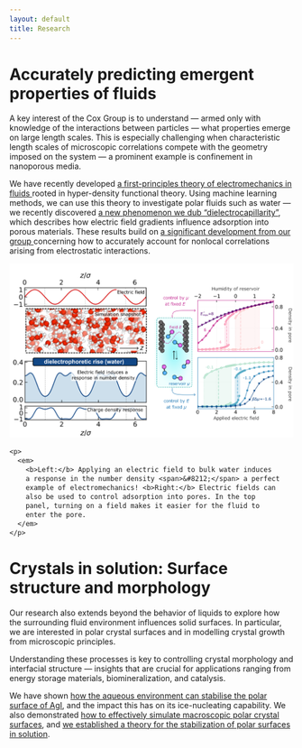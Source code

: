```yaml
---
layout: default
title: Research
---
```


<h1>Accurately predicting emergent properties of fluids</h1>

<div class="homepage-text">

  <p>
    A key interest of the Cox Group is to understand
    <span>&#8212;</span> armed only with knowledge of the
    interactions between particles <span>&#8212;</span> what
    properties emerge on large length scales. This is especially
    challenging when characteristic length scales of microscopic
    correlations compete with the geometry imposed on the system
    <span>&#8212;</span> a prominent example is confinement in
    nanoporous media.
  </p>

  <p>
    We have recently developed
    <a href="https://iopscience.iop.org/article/10.1088/1361-648X/ade7e7/pdf"
       target="_blank" rel="noopener noreferrer">
      a first-principles theory of electromechanics in fluids
    </a>
    rooted in hyper-density functional theory. Using machine learning
    methods, we can use this theory to investigate polar fluids such
    as water <span>&#8212;</span> we recently discovered
    <a href="https://arxiv.org/abs/2503.09855"
       target="_blank" rel="noopener noreferrer">
      a new phenomenon we dub “dielectrocapillarity”</a>,
    which describes how electric field gradients influence adsorption
    into porous materials. These results build on
    <a href="https://journals.aps.org/prl/pdf/10.1103/PhysRevLett.134.148001"
       target="_blank" rel="noopener noreferrer">
      a significant development from our group
    </a>
    concerning how to accurately account for nonlocal correlations
    arising from electrostatic interactions.
  </p>

  <div class="figure-center">
    <img src="/research/research1.png" alt="Demonstration of recent research">

    <p>
      <em>
        <b>Left:</b> Applying an electric field to bulk water induces
        a response in the number density <span>&#8212;</span> a perfect
        example of electromechanics! <b>Right:</b> Electric fields can
        also be used to control adsorption into pores. In the top
        panel, turning on a field makes it easier for the fluid to
        enter the pore.
      </em>
    </p>
  </div>

</div>

<h1>Crystals in solution: Surface structure and morphology</h1>

<div class="homepage-text">

  <p>
    Our research also extends beyond the behavior of liquids to explore
    how the surrounding fluid environment influences solid surfaces.
    In particular, we are interested in polar crystal surfaces and in
    modelling crystal growth from microscopic principles.
  </p>

  <p> Understanding these processes is key to controlling crystal
    morphology and interfacial structure <span>&#8212;</span> insights
    that are crucial for applications ranging from energy storage
    materials, biomineralization, and catalysis.
  </p>

  <p> We have shown <a
  href="https://pubs.rsc.org/en/content/articlelanding/2019/cp/c9cp02193k"
  target="_blank" rel="noopener noreferrer">how the aqueous
  environment can stabilise the polar surface of AgI</a>, and the
  impact this has on its ice-nucleating capability. We also
  demonstrated <a
  href="https://pubs.aip.org/aip/jcp/article-abstract/153/16/164709/200372/Macroscopic-surface-charges-from-microscopic?redirectedFrom=fulltext"
  target="_blank" rel="noopener noreferrer">how to effectively
  simulate macroscopic polar crystal surfaces</a>, and <a
  href="https://pubs.aip.org/aip/jcp/article/157/9/094701/2841821/A-theory-for-the-stabilization-of-polar-crystal"
  target="_blank" rel="noopener noreferrer">we established a theory
  for the stabilization of polar surfaces in solution</a>.
  </p>

</div>
